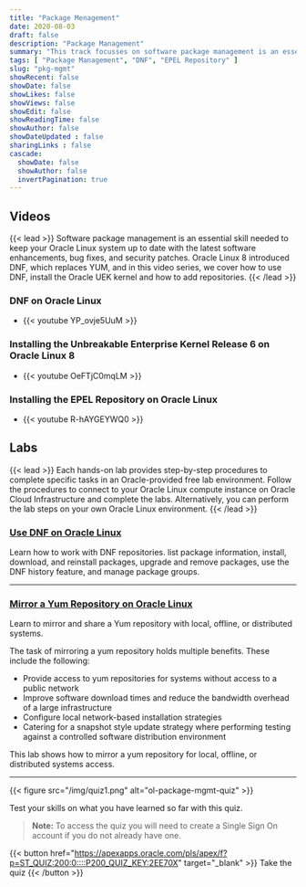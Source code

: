 ```yaml
---
title: "Package Menagement"
date: 2020-08-03
draft: false
description: "Package Management"
summary: "This track focusses on software package management is an essential skill needed to keep your Oracle Linux system up to date with the latest software enhancements, bug fixes, and security patches. Oracle Linux 8 introduced DNF, which replaces YUM, and in this video series, we cover how to use DNF, install the Oracle UEK kernel and how to add repositories."
tags: [ "Package Management", "DNF", "EPEL Repository" ]
slug: "pkg-mgmt"
showRecent: false
showDate: false
showLikes: false
showViews: false
showEdit: false
showReadingTime: false
showAuthor: false
showDateUpdated : false
sharingLinks : false
cascade:
  showDate: false
  showAuthor: false
  invertPagination: true
---
```


## Videos

{{< lead >}} Software package management is an essential skill needed to keep your Oracle Linux system up to date with the latest software enhancements, bug fixes, and security patches. Oracle Linux 8 introduced DNF, which replaces YUM, and in this video series, we cover how to use DNF, install the Oracle UEK kernel and how to add repositories. {{< /lead >}}

### DNF on Oracle Linux

- {{< youtube YP_ovje5UuM >}}

### Installing the Unbreakable Enterprise Kernel Release 6 on Oracle Linux 8

- {{< youtube OeFTjC0mqLM >}}

### Installing the EPEL Repository on Oracle Linux

- {{< youtube R-hAYGEYWQ0 >}}

## Labs

{{< lead >}} Each hands-on lab provides step-by-step procedures to complete specific tasks in an Oracle-provided free lab environment. Follow the procedures to connect to your Oracle Linux compute instance on Oracle Cloud Infrastructure and complete the labs. Alternatively, you can perform the lab steps on your own Oracle Linux environment. {{< /lead >}}

### [Use DNF on Oracle Linux](https://luna.oracle.com/lab/609f19ec-b142-4fa9-81d1-ab6d1e97478c)

Learn how to work with DNF repositories. list package information, install, download, and reinstall packages, upgrade and remove packages, use the DNF history feature, and manage package groups.

---

### [Mirror a Yum Repository on Oracle Linux](https://luna.oracle.com/lab/b3779123-c17c-4f89-bb93-8c343d891825)

Learn to mirror and share a Yum repository with local, offline, or distributed systems.

The task of mirroring a yum repository holds multiple benefits. These include the following:

- Provide access to yum repositories for systems without access to a public network
- Improve software download times and reduce the bandwidth overhead of a large infrastructure
- Configure local network-based installation strategies
- Catering for a snapshot style update strategy where performing testing against a controlled software distribution environment

This lab shows how to mirror a yum repository for local, offline, or distributed systems access.

---

{{< figure src="/img/quiz1.png" alt="ol-package-mgmt-quiz" >}}

Test your skills on what you have learned so far with this quiz.

> **Note:** To access the quiz you will need to create a Single Sign On account if you do not already have one.

{{< button href="https://apexapps.oracle.com/pls/apex/f?p=ST_QUIZ:200:0::::P200_QUIZ_KEY:2EE70X" target="_blank" >}}
Take the quiz
{{< /button >}}